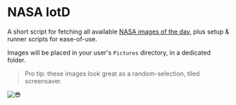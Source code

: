 # NASA IotD

A short script for fetching all available [NASA images of the day], plus setup & runner scripts for
ease-of-use.

Images will be placed in your user's `Pictures` directory, in a dedicated folder.

> Pro tip: these images look great as a random-selection, tiled screensaver.

![😎](https://raw.githubusercontent.com/wiki/nrebhun/literate-waffle/assets/screensaver_prefs.png?token=AAPWOUYS3KVPRRKBCYWDGRK6MQJ6C)

[NASA images of the day]: https://www.nasa.gov/multimedia/imagegallery/iotd.html
